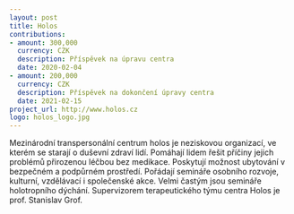```yaml
---
layout: post
title: Holos
contributions:
- amount: 300,000
  currency: CZK
  description: Příspěvek na úpravu centra
  date: 2020-02-04
- amount: 200,000
  currency: CZK
  description: Příspěvek na dokončení úpravy centra
  date: 2021-02-15
project_url: http://www.holos.cz
logo: holos_logo.jpg
---
```


Mezinárodní transpersonální centrum holos je neziskovou organizací, ve kterém se starají o duševní zdraví lidí. Pomáhají lidem řešit příčiny jejich problémů přirozenou léčbou bez medikace. Poskytují možnost ubytování v bezpečném a podpůrném prostředí. Pořádají semináře osobního rozvoje, kulturní, vzdělávací i společenské akce. Velmi častým jsou semináře holotropního dýchání. Supervizorem terapeutického týmu centra Holos je prof. Stanislav Grof.
